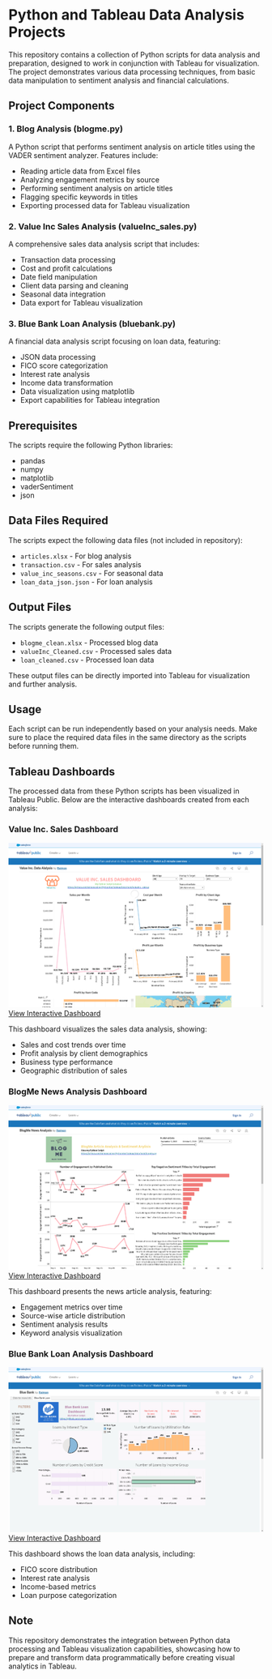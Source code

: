 # Python and Tableau Data Analysis Projects

This repository contains a collection of Python scripts for data analysis and preparation, designed to work in conjunction with Tableau for visualization. The project demonstrates various data processing techniques, from basic data manipulation to sentiment analysis and financial calculations.

## Project Components

### 1. Blog Analysis (blogme.py)
A Python script that performs sentiment analysis on article titles using the VADER sentiment analyzer. Features include:
- Reading article data from Excel files
- Analyzing engagement metrics by source
- Performing sentiment analysis on article titles
- Flagging specific keywords in titles
- Exporting processed data for Tableau visualization

### 2. Value Inc Sales Analysis (valueInc_sales.py)
A comprehensive sales data analysis script that includes:
- Transaction data processing
- Cost and profit calculations
- Date field manipulation
- Client data parsing and cleaning
- Seasonal data integration
- Data export for Tableau visualization

### 3. Blue Bank Loan Analysis (bluebank.py)
A financial data analysis script focusing on loan data, featuring:
- JSON data processing
- FICO score categorization
- Interest rate analysis
- Income data transformation
- Data visualization using matplotlib
- Export capabilities for Tableau integration

## Prerequisites
The scripts require the following Python libraries:
- pandas
- numpy
- matplotlib
- vaderSentiment
- json

## Data Files Required
The scripts expect the following data files (not included in repository):
- `articles.xlsx` - For blog analysis
- `transaction.csv` - For sales analysis
- `value_inc_seasons.csv` - For seasonal data
- `loan_data_json.json` - For loan analysis

## Output Files
The scripts generate the following output files:
- `blogme_clean.xlsx` - Processed blog data
- `valueInc_Cleaned.csv` - Processed sales data
- `loan_cleaned.csv` - Processed loan data

These output files can be directly imported into Tableau for visualization and further analysis.

## Usage
Each script can be run independently based on your analysis needs. Make sure to place the required data files in the same directory as the scripts before running them.

## Tableau Dashboards
The processed data from these Python scripts has been visualized in Tableau Public. Below are the interactive dashboards created from each analysis:

### Value Inc. Sales Dashboard
![Value Inc. Sales Dashboard](assets/images/value_inc_dashboard.png)
[View Interactive Dashboard](https://public.tableau.com/app/profile/raimon3989/viz/ValueInc_DataAlalysis/Dashboard1)

This dashboard visualizes the sales data analysis, showing:
- Sales and cost trends over time
- Profit analysis by client demographics
- Business type performance
- Geographic distribution of sales

### BlogMe News Analysis Dashboard
![BlogMe News Analysis Dashboard](assets/images/blogme_dashboard.png)
[View Interactive Dashboard](https://public.tableau.com/app/profile/raimon3989/viz/BlogMeNewsAnalysis_16710099100050/BlogMeNewsDasboard)

This dashboard presents the news article analysis, featuring:
- Engagement metrics over time
- Source-wise article distribution
- Sentiment analysis results
- Keyword analysis visualization

### Blue Bank Loan Analysis Dashboard
![Blue Bank Loan Analysis Dashboard](assets/images/bluebank_dashboard.png)
[View Interactive Dashboard](https://public.tableau.com/app/profile/raimon3989/viz/BlueBank_16706669670710/BlueBankLoan)

This dashboard shows the loan data analysis, including:
- FICO score distribution
- Interest rate analysis
- Income-based metrics
- Loan purpose categorization

## Note
This repository demonstrates the integration between Python data processing and Tableau visualization capabilities, showcasing how to prepare and transform data programmatically before creating visual analytics in Tableau.
